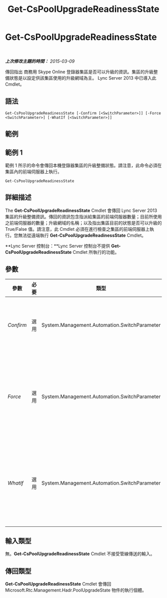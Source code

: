 ﻿---
title: Get-CsPoolUpgradeReadinessState
TOCTitle: Get-CsPoolUpgradeReadinessState
ms:assetid: 127c718e-8949-4bcd-b954-5182b8730820
ms:mtpsurl: https://technet.microsoft.com/zh-tw/library/JJ204689(v=OCS.15)
ms:contentKeyID: 49290155
ms.date: 08/10/2015
mtps_version: v=OCS.15
ms.translationtype: HT
---

# Get-CsPoolUpgradeReadinessState

 

_**上次修改主題的時間：** 2015-03-09_

傳回指出 商務用 Skype Online 登錄器集區是否可以升級的資訊。集區的升級整備狀態是以設定供該集區使用的升級網域為主。 Lync Server 2013 中已導入此 Cmdlet。

## 語法

    Get-CsPoolUpgradeReadinessState [-Confirm [<SwitchParameter>]] [-Force <SwitchParameter>] [-WhatIf [<SwitchParameter>]]

## 範例

## 範例 1

範例 1 所示的命令會傳回本機登錄器集區的升級整備狀態。請注意，此命令必須在集區內的前端伺服器上執行。

    Get-CsPoolUpgradeReadinessState

## 詳細描述

The **Get-CsPoolUpgradeReadinessState** Cmdlet 會傳回 Lync Server 2013 集區的升級整備資訊。傳回的資訊包含指派給集區的前端伺服器數量；目前所使用之前端伺服器的數量；升級網域的名稱；以及指出集區目前的狀態是否可以升級的 True/False 值。請注意，此 Cmdlet 必須在進行檢查之集區的前端伺服器上執行。您無法從遠端執行 **Get-CsPoolUpgradeReadinessState** Cmdlet。

**Lync Server 控制台：**Lync Server 控制台不提供 **Get-CsPoolUpgradeReadinessState** Cmdlet 所執行的功能。

## 參數


<table>
<colgroup>
<col style="width: 25%" />
<col style="width: 25%" />
<col style="width: 25%" />
<col style="width: 25%" />
</colgroup>
<thead>
<tr class="header">
<th>參數</th>
<th>必要</th>
<th>類型</th>
<th>說明</th>
</tr>
</thead>
<tbody>
<tr class="odd">
<td><p><em>Confirm</em></p></td>
<td><p>選用</p></td>
<td><p>System.Management.Automation.SwitchParameter</p></td>
<td><p>在執行命令前先提示確認。</p></td>
</tr>
<tr class="even">
<td><p><em>Force</em></p></td>
<td><p>選用</p></td>
<td><p>System.Management.Automation.SwitchParameter</p></td>
<td><p>隱藏執行命令時可能發生的非嚴重錯誤訊息。</p></td>
</tr>
<tr class="odd">
<td><p><em>WhatIf</em></p></td>
<td><p>選用</p></td>
<td><p>System.Management.Automation.SwitchParameter</p></td>
<td><p>說明執行命令時若不實際執行命令的後果。</p></td>
</tr>
</tbody>
</table>


## 輸入類型

無。**Get-CsPoolUpgradeReadinessState** Cmdlet 不接受管線傳送的輸入。

## 傳回類型

**Get-CsPoolUpgradeReadinessState** Cmdlet 會傳回 Microsoft.Rtc.Management.Hadr.PoolUpgradeState 物件的執行個體。

